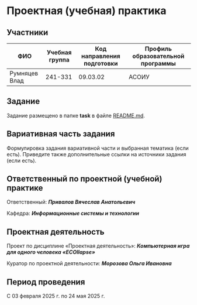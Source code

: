 # Проектная (учебная) практика

## Участники

| ФИО | Учебная группа | Код направления подготовки | Профиль образовательной программы |
|-|-|-|-|
| Румняцев Влад | 241-331 | 09.03.02 | АСОИУ |

## Задание

Задание размещено в папке **task** в файле [README.md](task/README.md).

## Вариативная часть задания

Формулировка задания вариативной части и выбранная тематика (если есть). Приведите также дополнительные ссылки на источники задания (если есть).

## Ответственный по проектной (учебной) практике

Ответственный:      ***Привалов Вячеслав Анатольевич*** 

Кафедра:            ***Информационные системы и технологии***

## Проектная деятельность

Проект по дисциплине «Проектная деятельность»:      ***Компьютерная игра для одного человека «ECOllapse»***

Куратор по проектной деятельности:                  ***Морозова Ольга Ивановна***

## Период проведения

С 03 февраля 2025 г. по 24 мая 2025 г.
